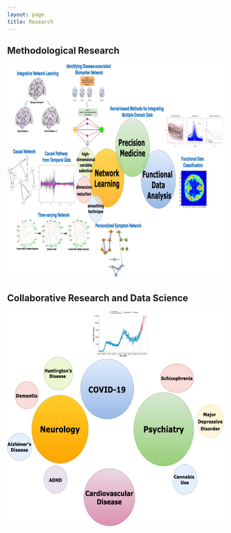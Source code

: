 ```yaml
---
layout: page
title: Research
---
```




## Methodological Research 
<img src="/assets/img/method_projects.png" width = "950" height = "500">


## Collaborative Research and Data Science
<img src="/assets/img/applied_projects.png" width = "800" height = "500">

